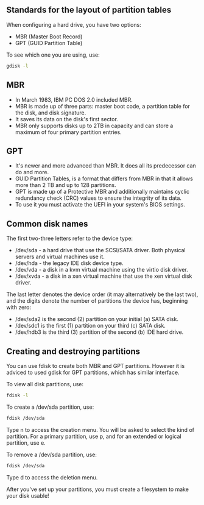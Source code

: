 ## Standards for the layout of partition tables 

When configuring a hard drive, you have two options: 
* MBR (Master Boot Record)
* GPT (GUID Partition Table)

To see which one you are using, use:
 
```bash
gdisk -l 
```

## MBR

* In March 1983, IBM PC DOS 2.0 included MBR.
* MBR is made up of three parts: master boot code, a partition table for the disk, and disk signature. 
* It saves its data on the disk's first sector. 
* MBR only supports disks up to 2TB in capacity and can store a maximum of four primary partition entries.

## GPT

* It's newer and more advanced than MBR. It does all its predecessor can do and more.
* GUID Partition Tables, is a format that differs from MBR in that it allows more than 2 TB and up to 128 partitions.
* GPT is made up of a Protective MBR and additionally maintains cyclic redundancy check (CRC) values to ensure the integrity of its data.
* To use it you must activate the UEFI in your system's BIOS settings.

## Common disk names

The first two-three letters refer to the device type:

* /dev/sda - a hard drive that use the SCSI/SATA driver. Both physical servers and virtual machines use it.
* /dev/hda - the legacy IDE disk device type.
* /dev/vda - a disk in a kvm virtual machine using the virtio disk driver. 
* /dev/xvda - a disk in a xen virtual machine that use the xen virtual disk driver.

The last letter denotes the device order (it may alternatively be the last two), and the digits denote the number of partitions the device has, beginning with zero:

* /dev/sda2 is the second (2) partition on your initial (a) SATA disk.
* /dev/sdc1 is the first (1) partition on your third (c) SATA disk.
* /dev/hdb3 is the third (3) partition of the second (b) IDE hard drive.

## Creating and destroying partitions
You can use fdisk to create both MBR and GPT partitions. However it is adviced to used gdisk for GPT partitions, which has similar interface.

To view all disk partitions, use:

```bash
fdisk -l
```

To create a /dev/sda partition, use:  

```bash
fdisk /dev/sda
```

Type n to access the creation menu.
You will be asked to select the kind of partition. For a primary partition, use p, and for an extended or logical partition, use e.

To remove a /dev/sda partition, use:  

```bash
fdisk /dev/sda
```

Type d to access the deletion menu.

After you've set up your partitions, you must create a filesystem to make your disk usable!
